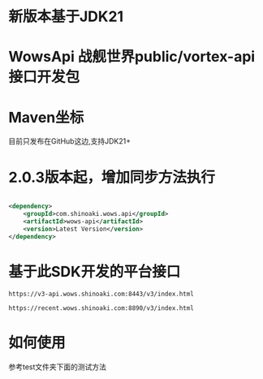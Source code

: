 # 新版本基于JDK21

# WowsApi 战舰世界public/vortex-api接口开发包

# Maven坐标 

目前只发布在GitHub这边,支持JDK21+

# 2.0.3版本起，增加同步方法执行

```xml

<dependency>
    <groupId>com.shinoaki.wows.api</groupId>
    <artifactId>wows-api</artifactId>
    <version>Latest Version</version>
</dependency>
```

# 基于此SDK开发的平台接口
`https://v3-api.wows.shinoaki.com:8443/v3/index.html`

`https://recent.wows.shinoaki.com:8890/v3/index.html`
# 如何使用

参考test文件夹下面的测试方法
